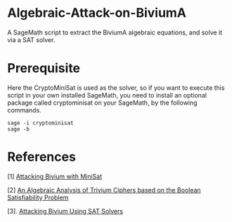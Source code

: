 # Algebraic-Attack-on-BiviumA
A SageMath script to extract the BiviumA algebraic equations, and solve it via a SAT solver. 
# Prerequisite
Here the CryptoMiniSat is used as the solver, so if you want to execute this script in your own installed SageMath, you need to install an optional package called cryptominisat on your SageMath, by the following commands.  
```
sage -i cryptominisat
sage -b
```
# References
[1] [Attacking Bivium with MiniSat](https://www.cosic.esat.kuleuven.be/ecrypt/stream/papersdir/2007/040.pdf)

[2] [An Algebraic Analysis of Trivium Ciphers based on the Boolean Satisfiability Problem](https://eprint.iacr.org/2007/129.pdf)

[3]. [Attacking Bivium Using SAT Solvers](https://link.springer.com/chapter/10.1007/978-3-540-79719-7_7)
